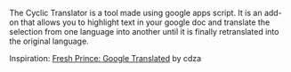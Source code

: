 The Cyclic Translator is a tool made using google apps script. It is an add-on that allows you to highlight text in your google doc and translate the selection from one language into another until it is finally retranslated into the original language.

Inspiration: [Fresh Prince: Google Translated](https://www.youtube.com/watch?v=LMkJuDVJdTw) by cdza
